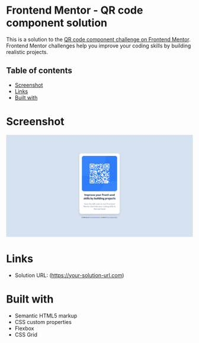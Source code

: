 # Frontend Mentor - QR code component solution

This is a solution to the [QR code component challenge on Frontend Mentor](https://www.frontendmentor.io/challenges/qr-code-component-iux_sIO_H). Frontend Mentor challenges help you improve your coding skills by building realistic projects.

## Table of contents

- [Screenshot](#screenshot)
- [Links](#links)
- [Built with](#built-with)


# Screenshot

![Screenshot](<Frontend Mentor - QR code component.png>)

# Links

- Solution URL: (https://your-solution-url.com)

# Built with

- Semantic HTML5 markup
- CSS custom properties
- Flexbox
- CSS Grid